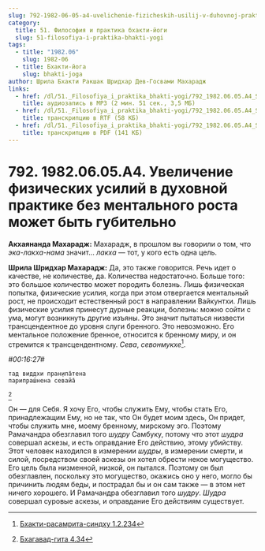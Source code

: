 ```yaml
---
slug: 792-1982-06-05-a4-uvelichenie-fizicheskih-usilij-v-duhovnoj-praktike-bez-mentalnogo-rosta-mozhet-byt-gubitelno
category:
  title: 51. Философия и практика бхакти-йоги
  slug: 51-filosofiya-i-praktika-bhakti-yogi
tags:
  - title: "1982.06"
    slug: 1982-06
  - title: Бхакти-йога
    slug: bhakti-joga
author: Шрила Бхакти Ракшак Шридхар Дев-Госвами Махарадж
links:
  - href: /dl/51._Filosofiya_i_praktika_bhakti-yogi/792_1982.06.05.A4_SridharMj_Uvelichenie_fizicheskih_usilij_v_duhovnoj_praktike_bez_mentalnogo_rosta_mozhet_byt_gubitelno.mp3
    title: аудиозапись в MP3 (2 мин. 51 сек., 3,5 МБ)
  - href: /dl/51._Filosofiya_i_praktika_bhakti-yogi/792_1982.06.05.A4_SridharMj_Uvelichenie_fizicheskih_usilij_v_duhovnoj_praktike_bez_mentalnogo_rosta_mozhet_byt_gubitelno.rtf
    title: транскрипцию в RTF (58 КБ)
  - href: /dl/51._Filosofiya_i_praktika_bhakti-yogi/792_1982.06.05.A4_SridharMj_Uvelichenie_fizicheskih_usilij_v_duhovnoj_praktike_bez_mentalnogo_rosta_mozhet_byt_gubitelno.pdf
    title: транскрипцию в PDF (141 КБ)
---
```


# 792. 1982.06.05.A4. Увеличение физических усилий в духовной практике без ментального роста может быть губительно

**Акхаянанда Махарадж:** Махарадж, в прошлом вы говорили о том, что *эка-лакха-нама* значит… *лакха* — тот, у кого есть одна цель.

**Шрила Шридхар Махарадж:** Да, это также говорится. Речь идет о качестве, не количестве, да. Количества недостаточно. Больше того: это большое количество может породить болезнь. Лишь физическая попытка, физические усилия, когда при этом отвергается ментальный рост, не происходит естественный рост в направлении Вайкунтхи. Лишь физические усилия принесут дурные реакции, болезнь: можно сойти с ума, могут возникнуть другие изъяны. Это значит пытаться низвести трансцендентное до уровня слуги бренного. Это невозможно. Его ментальное положение бренное, относится к бренному миру, и он стремится к трансцендентному. *Сева*, *севонмукхе*[^_ftn1].

*#00:16:27#*

    тад виддхи пран̣ипа̄тена
    парипраш́нена севайа̄
[^_ftn2]

Он — для Себя. Я хочу Его, чтобы служить Ему, чтобы стать Его, принадлежащим Ему, но не так, что Он будет моим здесь, Он придет, чтобы служить мне, моему бренному, мирскому эго. Поэтому Рамачандра обезглавил того *шудру* Самбуку, потому что этот *шудра* совершал аскезы, и есть оправдание Его действию, этому убийству. Этот человек находился в измерении *шудры*, в измерении смерти, и силой, посредством своей аскезы он хотел обрести некое могущество. Его цель была низменной, низкой, он пытался. Поэтому он был обезглавлен, поскольку это могущество, окажись оно у него, могло бы причинить людям беды, и пострадал бы и он сам также — в этом нет ничего хорошего. И Рамачандра обезглавил того *шудру*. *Шудра* совершал суровые аскезы, и оправдание Его действиям существует.



[^_ftn1]: [Бхакти-расамрита-синдху 1.2.234](../notes/bhakti-rasamrita-sindhu/bhakti-rasamrita-sindhu-1-2-234.md)

[^_ftn2]: [Бхагавад-гита 4.34](../notes/bhagavad-gita/bhagavad-gita-4-34.md)
